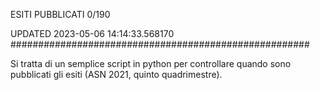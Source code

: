 ESITI PUBBLICATI 0/190 

UPDATED 2023-05-06 14:14:33.568170
######################################################

Si tratta di un semplice script in python per controllare quando sono pubblicati gli esiti (ASN 2021, quinto quadrimestre).

